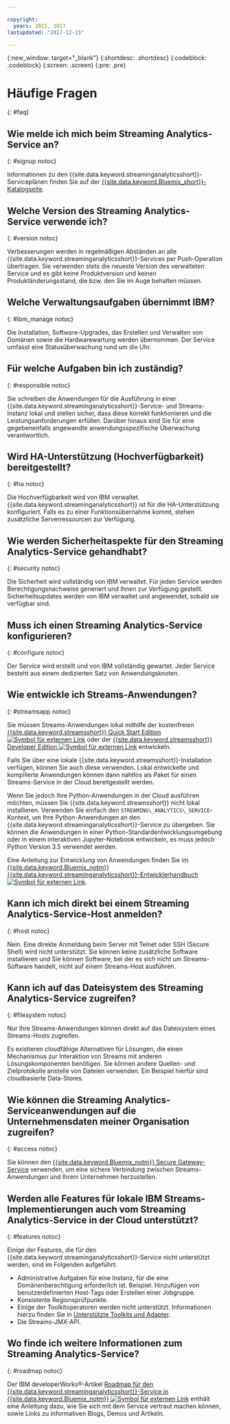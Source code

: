 ```yaml
---

copyright:
  years: 2015, 2017
lastupdated: "2017-12-15"

---
```


<!-- Attribute definitions -->
{:new_window: target="_blank"}
{:shortdesc: .shortdesc}
{:codeblock: .codeblock}
{:screen: .screen}
{:pre: .pre}

# Häufige Fragen
{: #faq}

## Wie melde ich mich beim Streaming Analytics-Service an?
{: #signup notoc}  

Informationen zu den {{site.data.keyword.streaminganalyticsshort}}-Serviceplänen finden Sie auf der [{{site.data.keyword.Bluemix_short}}-Katalogseite](https://console.ng.bluemix.net/catalog/services/streaming-analytics).

## Welche Version des Streaming Analytics-Service verwende ich?
{: #version notoc}   

Verbesserungen werden in regelmäßigen Abständen an alle {{site.data.keyword.streaminganalyticsshort}}-Services per Push-Operation übertragen. Sie verwenden stets die neueste Version des verwalteten Service und es gibt keine Produktversion und keinen Produktänderungsstand, die bzw. den Sie im Auge behalten müssen.

## Welche Verwaltungsaufgaben übernimmt IBM?
{: #ibm_manage notoc}   

Die Installation, Software-Upgrades, das Erstellen und Verwalten von Domänen sowie die Hardwarewartung werden übernommen. Der Service umfasst eine Statusüberwachung rund um die Uhr.


## Für welche Aufgaben bin ich zuständig?  
{: #responsible notoc}

Sie schreiben die Anwendungen für die Ausführung in einer {{site.data.keyword.streaminganalyticsshort}}-Service- und Streams-Instanz lokal und stellen sicher, dass diese korrekt funktionieren und die Leistungsanforderungen erfüllen. Darüber hinaus sind Sie für eine gegebenenfalls angewandte anwendungsspezifische Überwachung verantwortlich. 

## Wird HA-Unterstützung (Hochverfügbarkeit) bereitgestellt?
{: #ha notoc}

Die Hochverfügbarkeit wird von IBM verwaltet. {{site.data.keyword.streaminganalyticsshort}} ist für die HA-Unterstützung konfiguriert. Falls es zu einer Funktionsübernahme kommt, stehen zusätzliche Serverressourcen zur Verfügung.

## Wie werden Sicherheitaspekte für den Streaming Analytics-Service gehandhabt?
{: #security notoc}  

Die Sicherheit wird vollständig von IBM verwaltet. Für jeden Service werden Berechtigungsnachweise generiert und Ihnen zur Verfügung gestellt. Sicherheitsupdates werden von IBM verwaltet und angewendet, sobald sie verfügbar sind.

## Muss ich einen Streaming Analytics-Service konfigurieren?  
{: #configure notoc}

Der Service wird erstellt und von IBM vollständig gewartet. Jeder Service besteht aus einem dedizierten Satz von Anwendungsknoten.

## Wie entwickle ich Streams-Anwendungen?
{: #streamsapp notoc}

Sie müssen Streams-Anwendungen lokal mithilfe der kostenfreien [{{site.data.keyword.streamsshort}} Quick Start Edition ![Symbol für externen Link](../../icons/launch-glyph.svg "Symbol für externen Link")](http://ibmstreams.github.io/streamsx.documentation/docs/4.2/qse-intro/) oder der [{{site.data.keyword.streamsshort}} Developer Edition ![Symbol für externen Link](../../icons/launch-glyph.svg "Symbol für externen Link")](http://www.ibm.com/support/docview.wss?uid=swg24042775) entwickeln.

Falls Sie über eine lokale {{site.data.keyword.streamsshort}}-Installation verfügen, können Sie auch diese verwenden. Lokal entwickelte und kompilierte Anwendungen können dann nahtlos als Paket für einen Streams-Service in der Cloud bereitgestellt werden.

Wenn Sie jedoch Ihre Python-Anwendungen in der Cloud ausführen möchten, müssen Sie {{site.data.keyword.streamsshort}} nicht lokal installieren. Verwenden Sie einfach den `STREAMING\_ANALYTICS\_SERVICE`-Kontext, um Ihre Python-Anwendungen an den {{site.data.keyword.streaminganalyticsshort}}-Service zu übergeben. Sie können die Anwendungen in einer Python-Standardentwicklungsumgebung oder in einem interaktiven Jupyter-Notebook entwickeln, es muss jedoch Python Version 3.5 verwendet werden.

Eine Anleitung zur Entwicklung von Anwendungen finden Sie im [{{site.data.keyword.Bluemix_notm}} {{site.data.keyword.streaminganalyticsshort}}-Entwicklerhandbuch ![Symbol für externen Link](../../icons/launch-glyph.svg "Symbol für externen Link")](https://developer.ibm.com/streamsdev/docs/bluemix-streaming-analytics-development-guide/).

## Kann ich mich direkt bei einem Streaming Analytics-Service-Host anmelden?
{: #host notoc}  

Nein. Eine direkte Anmeldung beim Server mit Telnet oder SSH (Secure Shell) wird nicht unterstützt. Sie können keine zusätzliche Software installieren und Sie können Software, bei der es sich nicht um Streams-Software handelt, nicht auf einem Streams-Host ausführen.

## Kann ich auf das Dateisystem des Streaming Analytics-Service zugreifen?
{: #filesystem notoc}  

Nur Ihre Streams-Anwendungen können direkt auf das Dateisystem eines Streams-Hosts zugreifen.

Es existieren cloudfähige Alternativen für Lösungen, die einen Mechanismus zur Interaktion von Streams mit anderen Lösungskomponenten benötigen. Sie können andere Quellen- und Zielprotokolle anstelle von Dateien verwenden. Ein Beispiel hierfür sind cloudbasierte Data-Stores.

## Wie können die Streaming Analytics-Serviceanwendungen auf die Unternehmensdaten meiner Organisation zugreifen?
{: #access notoc}  

Sie können den [{{site.data.keyword.Bluemix_notm}} Secure Gateway-Service](https://console.ng.bluemix.net/catalog/services/secure-gateway) verwenden, um eine sichere Verbindung zwischen Streams-Anwendungen und Ihrem Unternehmen herzustellen.

## Werden alle Features für lokale IBM Streams-Implementierungen auch vom Streaming Analytics-Service in der Cloud unterstützt?
{: #features notoc}

Einige der Features, die für den {{site.data.keyword.streaminganalyticsshort}}-Service nicht unterstützt werden, sind im Folgenden aufgeführt:

  - Administrative Aufgaben für eine Instanz, für die eine Domänenberechtigung erforderlich ist. Beispiel: Hinzufügen von benutzerdefinierten Host-Tags oder Erstellen einer Jobgruppe.
  - Konsistente Regionsprüfpunkte.
  - Einige der Toolkitoperatoren werden nicht unterstützt. Informationen hierzu finden Sie in [Unterstützte Toolkits und Adapter](/docs/services/StreamingAnalytics/compatible_toolkits.html).
  - Die Streams-JMX-API.

## Wo finde ich weitere Informationen zum Streaming Analytics-Service?
{: #roadmap notoc}

Der IBM developerWorks®-Artikel [Roadmap für den {{site.data.keyword.streaminganalyticsshort}}-Service in {{site.data.keyword.Bluemix_notm}} ![Symbol für externen Link](../../icons/launch-glyph.svg "Symbol für externen Link")](https://developer.ibm.com/streamsdev/docs/roadmap-for-streaming-analytics-service-on-bluemix/) enthält eine Anleitung dazu, wie Sie sich mit dem Service vertraut machen können, sowie Links zu informativen Blogs, Demos und Artikeln.
